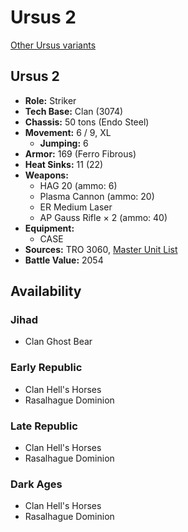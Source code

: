 # Ursus 2

[Other Ursus variants](../ursus.md)

## Ursus 2
- **Role:** Striker
- **Tech Base:** Clan (3074)
- **Chassis:** 50 tons (Endo Steel)
- **Movement:** 6 / 9, XL
  - **Jumping:** 6
- **Armor:** 169 (Ferro Fibrous)
- **Heat Sinks:** 11 (22)
- **Weapons:**
  - HAG 20 (ammo: 6)
  - Plasma Cannon (ammo: 20)
  - ER Medium Laser
  - AP Gauss Rifle × 2 (ammo: 40)
- **Equipment:**
  - CASE
- **Sources:** TRO 3060, [Master Unit List](http://masterunitlist.info/Unit/Details/3364/ursus-2)
- **Battle Value:** 2054

## Availability

### Jihad
- Clan Ghost Bear

### Early Republic
- Clan Hell's Horses
- Rasalhague Dominion

### Late Republic
- Clan Hell's Horses
- Rasalhague Dominion

### Dark Ages
- Clan Hell's Horses
- Rasalhague Dominion

